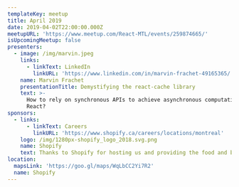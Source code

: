```yaml
---
templateKey: meetup
title: April 2019
date: 2019-04-02T22:00:00.000Z
meetupURL: 'https://www.meetup.com/React-MTL/events/259874665/'
isUpcomingMeetup: false
presenters:
  - image: /img/marvin.jpeg
    links:
      - linkText: LinkedIn
        linkURL: 'https://www.linkedin.com/in/marvin-frachet-49165365/'
    name: Marvin Frachet
    presentationTitle: Demystifying the react-cache library
    text: >-
      How to rely on synchronous APIs to achieve asynchronous computations with
      React?
sponsors:
  - links:
      - linkText: Careers
        linkURL: 'https://www.shopify.ca/careers/locations/montreal'
    logo: /img/1280px-shopify_logo_2018.svg.png
    name: Shopify
    text: Thanks to Shopify for hosting us and providing the food and beverages!
location:
  mapsLink: 'https://goo.gl/maps/WqLbCC2Yi7R2'
  name: Shopify
---
```


